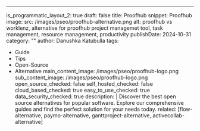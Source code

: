---
is_programmatic_layout_2: true
draft: false
title: Proofhub
snippet: Proofhub
image:
  src: /images/pseo/proofhub-alternative.png
  alt: proofhub vs worklenz, alternative for proofhub project managemet tool, task management, resource management, productivity
publishDate: 2024-10-31
category: ""
author: Danushka Katubulla
tags:
  - Guide
  - Tips
  - Open-Source
  - Alternative
main_content_image: /images/pseo/proofhub-logo.png
sub_content_image: /images/pseo/proofhub-logo.png
open_source_checked: false
self_hosted_checked: false
cloud_based_checked: true
easy_to_use_checked: true
data_security_checked: true
description: |
   Discover the best open source alternatives for popular software. Explore our comprehensive guides and find the perfect solution for your needs today.
related: [flow-alternative, paymo-alternative, ganttproject-alternative, activecollab-alternative]